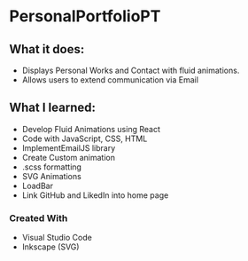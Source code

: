 # PersonalPortfolioPT

## **What it does:**
- Displays Personal Works and Contact with fluid animations.
- Allows users to extend communication via Email
## **What I learned:**
 - Develop Fluid Animations using React
 - Code with JavaScript, CSS, HTML
 - ImplementEmailJS library
 - Create Custom animation
 - .scss formatting
 - SVG Animations
 - LoadBar 
 - Link GitHub and LikedIn into home page

### **Created With**
  - Visual Studio Code
  - Inkscape (SVG)
